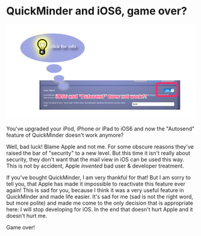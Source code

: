 # QuickMinder and iOS6, game over? #

![](./gfx/25.png)

You've upgraded your iPod, iPhone or iPad to iOS6 and now the "Autosend" feature of QuickMinder doesn't work anymore?

Well, bad luck! Blame Apple and not me. For some obscure reasons they've raised the bar of "security" to a new level. But this time it isn't really about security, they don't want that the mail view in iOS can be used this way. This is not by accident, Apple *invented* bad user & developer treatment.

If you've bought QuickMinder, I am very thankful for that! But I am sorry to tell you, that Apple has made it impossible to reactivate this feature ever again! This is sad for you, because I think it was a very useful feature in QuickMinder and made life easier. It's sad for me (sad is not the right word, but more polite) and made me come to the only decision that is appropriate here: I will stop developing for iOS. In the end that doesn't hurt Apple and it doesn't hurt me.


Game over!